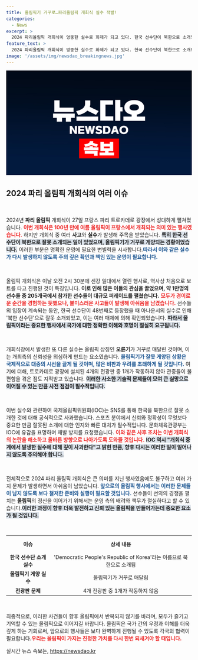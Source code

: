 ```yaml
---
title: 올림픽기 거꾸로…파리올림픽 개회식 실수 적발!
categories:
  - News
excerpt: >
  2024 파리올림픽 개회식이 엉뚱한 실수로 화제가 되고 있다. 한국 선수단이 북한으로 소개되고, 올림픽기가 거꾸로 게양되는 등 작은 사고들이 잇달아 발생했다. IOC마저 사과의 뜻을 전했지만, 이 특별한 개회식의 퍼포먼스는 여전히 많은 이들의 기억에 남을 예정이다.
feature_text: >
  2024 파리올림픽 개회식이 엉뚱한 실수로 화제가 되고 있다. 한국 선수단이 북한으로 소개되고, 올림픽기가 거꾸로 게양되는 등 작은 사고들이 잇달아 발생했다. IOC마저 사과의 뜻을 전했지만, 이 특별한 개회식의 퍼포먼스는 여전히 많은 이들의 기억에 남을 예정이다.
image: '/assets/img/newsdao_breakingnews.jpg'
---
```


<p><img src="/assets/img/newsdao_breakingnews.jpg" alt="bookingtag 속보" /></p>

<h2 data-ke-size="size26">2024 파리 올림픽 개회식의 여러 이슈</h2>

<p data-ke-size="size16">&nbsp;</p>

<p>2024년 <b>파리 올림픽</b> 개회식이 27일 프랑스 파리 트로카데로 광장에서 성대하게 펼쳐졌습니다. <b><span style="color: #ee2323;">이번 개회식은 100년 만에 여름 올림픽이 프랑스에서 개최되는 의미 있는 행사였습니다.</span></b> 하지만 개회식 중 여러 <b>사고</b>와 <b>실수</b>가 발생해 주목을 받았습니다. <b><span style="background-color: #21538527;">특히 한국 선수단이 북한으로 잘못 소개되는 일이 있었으며, 올림픽기가 거꾸로 게양되는 경황이었습니다.</span></b> 이러한 부분은 명확한 운영에 필요한 변별력을 시사합니다.<b><span style="color: #1a5490;">따라서 이와 같은 실수가 다시 발생하지 않도록 주의 깊은 확인과 책임 있는 운영이 필요합니다.</span></b></p>

<p data-ke-size="size16">&nbsp;</p>

<p>올림픽 개회식은 이날 오전 2시 30분에 센강 일대에서 열린 행사로, 역사상 처음으로 보트를 타고 진행된 것이 특징입니다. <b>이로 인해 많은 이들의 관심을 끌었으며, 약 1만명의 선수들 중 205개국에서 참가한 선수들이 대규모 퍼레이드를 펼쳤습니다.</b> <b><span style="color: #ee2323;">모두가 경이로운 순간을 경험하는 듯했으나, 불미스러운 사고들이 발생해 아쉬움을 남겼습니다.</span></b> 선수들의 입장이 계속되는 동안, 한국 선수단이 48번째로 등장했을 때 아나운서의 실수로 인해 '북한 선수단'으로 잘못 소개되었고, 이는 여러 매체에 의해 확인되었습니다. <b><span style="background-color: #21538527;">따라서 올림픽이라는 중요한 행사에서 국가에 대한 정확한 이해와 호명이 절실히 요구됩니다.</span></b> </p>

<p data-ke-size="size16">&nbsp;</p>

<p>개회식장에서 발생한 또 다른 실수는 올림픽 상징인 <b>오륜기</b>가 거꾸로 매달린 것이며, 이는 개최측의 신뢰성을 의심하게 만드는 요소였습니다. <b><span style="color: #1a5490;">올림픽기가 잘못 게양된 상황은 국제적으로 대중의 시선을 끌게 될 것이며, 많은 비판과 우려를 초래하게 될 것입니다.</span></b> 여기에 더해, 트로카데로 광장에 설치된 4개의 전광판 중 1개가 작동하지 않아 관중들이 불편함을 겪은 점도 지적받고 있습니다. <b><span style="background-color: #21538527;">이러한 사소한 기술적 문제들이 모여 큰 실망으로 이어질 수 있는 만큼 사전 점검이 필수적입니다.</span></b> </p>

<p data-ke-size="size16">&nbsp;</p>

<p>이번 실수와 관련하여 국제올림픽위원회(IOC)는 SNS를 통해 한국을 북한으로 잘못 소개한 것에 대해 공식적으로 사과했습니다. 스포츠 분야에서 신뢰와 정확성이 무엇보다 중요한 만큼 잘못된 소개에 대한 인지와 빠른 대처가 필수적입니다. 문화체육관광부는 IOC에 유감을 표명하며 재발 방지를 요청했습니다. <b><span style="color: #ee2323;">이와 같은 사후 조치는 이번 개회식의 논란을 해소하고 올바른 방향으로 나아가도록 도와줄 것입니다.</span></b> <b><span style="background-color: #21538527;">IOC 역시 "개회식 중계에서 발생한 실수에 대해 깊이 사과한다"고 밝힌 만큼, 향후 다시는 이러한 일이 일어나지 않도록 주의해야 합니다.</span></b></p>

<p data-ke-size="size16">&nbsp;</p>

<p>전체적으로 2024 파리 올림픽 개회식은 큰 의미를 지닌 행사였음에도 불구하고 여러 가지 문제가 발생하면서 아쉬움이 남았습니다. <b><span style="color: #1a5490;">앞으로의 올림픽 행사에서는 이러한 문제들이 남지 않도록 보다 철저한 준비와 실행이 필요할 것입니다.</span></b> 선수들이 선의의 경쟁을 펼치는 <b>올림픽</b>의 정신을 이어가기 위해서는 운영 측의 배려와 책무가 절실하다고 할 수 있습니다.<b><span style="background-color: #21538527;">이러한 과정이 향후 더욱 발전하고 신뢰 있는 올림픽을 만들어가는데 중요한 요소가 될 것입니다.</span></b> </p>

<p data-ke-size="size16">&nbsp;</p>

<table style="width:100%; border-collapse:collapse;">
    <tr>
        <td style="text-align: center; height: 40px;"><b>이슈</b></td>
        <td style="text-align: center; height: 40px;"><b>상세 내용</b></td>
    </tr>
    <tr>
        <td style="text-align: center; height: 17px;"><b>한국 선수단 소개 실수</b></td>
        <td style="text-align: center; height: 17px;">'Democratic People's Republic of Korea'라는 이름으로 북한으로 소개됨</td>
    </tr>
    <tr>
        <td style="text-align: center; height: 17px;"><b>올림픽기 게양 실수</b></td>
        <td style="text-align: center; height: 17px;">올림픽기가 거꾸로 매달림</td>
    </tr>
    <tr>
        <td style="text-align: center; height: 17px;"><b>전광판 문제</b></td>
        <td style="text-align: center; height: 17px;">4개 전광판 중 1개가 작동하지 않음</td>
    </tr>
</table>

<p data-ke-size="size16">&nbsp;</p>

<p>최종적으로, 이러한 사건들이 향후 올림픽에서 반복되지 않기를 바라며, 모두가 즐기고 기억할 수 있는 올림픽으로 이어지길 바랍니다. 올림픽은 국가 간의 우정과 이해를 더욱 깊게 하는 기회로써, 앞으로의 행사들은 보다 완벽하게 진행될 수 있도록 각국의 협력이 필요합니다.<b><span style="color: #ee2323;">우리는 올림픽이 가지는 진정한 가치를 다시 한번 되새겨야 할 때입니다.</span></b></p>
실시간 뉴스 속보는, <a href="https://newsdao.kr" rel="dofollow">https://newsdao.kr</a>


